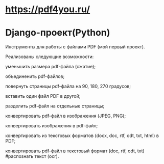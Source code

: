 
# https://pdf4you.ru/
# Django-проект(Python)

Инструменты для работы с файлами PDF (мой первый проект).

Реализованы следующие возможности:

  уменьшить размера pdf-файла (сжатие);

  объединенить pdf-файлов;

  повернуть страницы pdf-файла на 90, 180, 270 градусов;

  вставить один файл PDF в другой;

  разделить pdf-файл на отдельные страницы;
  
  конвертировать pdf-файл в изображения (JPEG, PNG);
  
  конвертировать изображения в pdf-файл;
  
  конвертировать из текстовых форматов (docx, doc, rtf, odt, txt, html) в PDF;
  
  конвертировать pdf-файл в текстовый формат (doc, rtf, odt, txt) #распознать текст (ocr).
  
  
  
  
  


